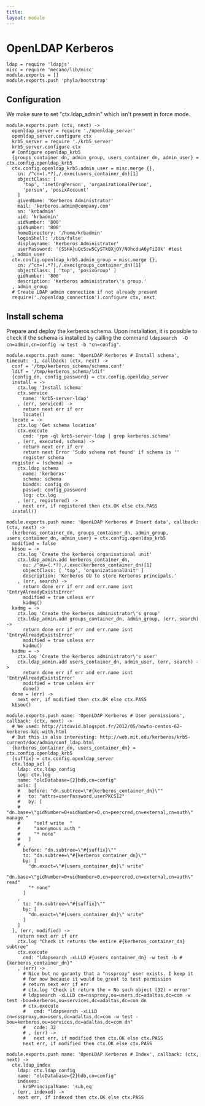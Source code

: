 ```yaml
---
title: 
layout: module
---
```


# OpenLDAP Kerberos

    ldap = require 'ldapjs'
    misc = require 'mecano/lib/misc'
    module.exports = []
    module.exports.push 'phyla/bootstrap'

## Configuration

We make sure to set "ctx.ldap_admin" which isn't present in
force mode.

    module.exports.push (ctx, next) ->
      openldap_server = require './openldap_server'
      openldap_server.configure ctx
      krb5_server = require './krb5_server'
      krb5_server.configure ctx
      # Configure openldap_krb5
      {groups_container_dn, admin_group, users_container_dn, admin_user} = ctx.config.openldap_krb5
      ctx.config.openldap_krb5.admin_user = misc.merge {},
        cn: /^cn=(.*?),/.exec(users_container_dn)[1]
        objectClass: [
          'top', 'inetOrgPerson', 'organizationalPerson',
          'person', 'posixAccount'
        ]
        givenName: 'Kerberos Administrator'
        mail: 'kerberos.admin@company.com'
        sn: 'krbadmin'
        uid: 'krbadmin'
        uidNumber: '800'
        gidNumber: '800'
        homeDirectory: '/home/krbadmin'
        loginShell: '/bin/false'
        displayname: 'Kerberos Administrator'
        userPassword: '{SSHA}uQcSsw5CySTkBXjOY/N0hcduA6yFiI0k' #test
      , admin_user
      ctx.config.openldap_krb5.admin_group = misc.merge {},
        cn: /^cn=(.*?),/.exec(groups_container_dn)[1]
        objectClass: [ 'top', 'posixGroup' ]
        gidNumber: '800'
        description: 'Kerberos administrator\'s group.'
      , admin_group
      # Create LDAP admin connection if not already present
      require('./openldap_connection').configure ctx, next

Install schema
--------------

Prepare and deploy the kerberos schema. Upon installation, it
is possible to check if the schema is installed by calling
the command `ldapsearch  -D cn=admin,cn=config -w test -b "cn=config"`.

    module.exports.push name: 'OpenLDAP Kerberos # Install schema', timeout: -1, callback: (ctx, next) ->
      conf = '/tmp/kerberos_schema/schema.conf'
      ldif = '/tmp/kerberos_schema/ldif'
      {config_dn, config_password} = ctx.config.openldap_server
      install = ->
        ctx.log 'Install schema'
        ctx.service
          name: 'krb5-server-ldap'
        , (err, serviced) ->
          return next err if err
          locate()
      locate = ->
        ctx.log 'Get schema location'
        ctx.execute
          cmd: 'rpm -ql krb5-server-ldap | grep kerberos.schema'
        , (err, executed, schema) ->
          return next err if err
          return next Error 'Sudo schema not found' if schema is ''
          register schema
      register = (schema) ->
        ctx.ldap_schema
          name: 'kerberos'
          schema: schema
          binddn: config_dn
          passwd: config_password
          log: ctx.log
        , (err, registered) ->
          next err, if registered then ctx.OK else ctx.PASS
      install()

    module.exports.push name: 'OpenLDAP Kerberos # Insert data', callback: (ctx, next) ->
      {kerberos_container_dn, groups_container_dn, admin_group, users_container_dn, admin_user} = ctx.config.openldap_krb5
      modified = false
      kbsou = ->
        ctx.log 'Create the kerberos organisational unit'
        ctx.ldap_admin.add kerberos_container_dn, 
          ou: /^ou=(.*?),/.exec(kerberos_container_dn)[1]
          objectClass: [ 'top', 'organizationalUnit' ]
          description: 'Kerberos OU to store Kerberos principals.'
        , (err, search) ->
          return done err if err and err.name isnt 'EntryAlreadyExistsError'
          modified = true unless err
          kadmg()
      kadmg = ->
        ctx.log 'Create the kerberos administrator\'s group'
        ctx.ldap_admin.add groups_container_dn, admin_group, (err, search) ->
          return done err if err and err.name isnt 'EntryAlreadyExistsError'
          modified = true unless err
          kadmu()
      kadmu = ->
        ctx.log 'Create the kerberos administrator\'s user'
        ctx.ldap_admin.add users_container_dn, admin_user, (err, search) ->
          return done err if err and err.name isnt 'EntryAlreadyExistsError'
          modified = true unless err
          done()
      done = (err) ->
        next err, if modified then ctx.OK else ctx.PASS
      kbsou()

    module.exports.push name: 'OpenLDAP Kerberos # User permissions', callback: (ctx, next) ->
      # We used: http://itdavid.blogspot.fr/2012/05/howto-centos-62-kerberos-kdc-with.html
      # But this is also interesting: http://web.mit.edu/kerberos/krb5-current/doc/admin/conf_ldap.html
      {kerberos_container_dn, users_container_dn} = ctx.config.openldap_krb5
      {suffix} = ctx.config.openldap_server
      ctx.ldap_acl [
        ldap: ctx.ldap_config
        log: ctx.log
        name: "olcDatabase={2}bdb,cn=config"
        acls: [
        #   before: "dn.subtree=\"#{kerberos_container_dn}\""
        #   to: "attrs=userPassword,userPKCS12"
        #   by: [
        #     "dn.base=\"gidNumber=0+uidNumber=0,cn=peercred,cn=external,cn=auth\" manage "
        #     "self write  "
        #     "anonymous auth "
        #     "* none"
        #   ]
        # ,
          before: "dn.subtree=\"#{suffix}\""
          to: "dn.subtree=\"#{kerberos_container_dn}\""
          by: [
            "dn.exact=\"#{users_container_dn}\" write"
            "dn.base=\"gidNumber=0+uidNumber=0,cn=peercred,cn=external,cn=auth\" read"
            "* none"
          ]
        ,
          to: "dn.subtree=\"#{suffix}\""
          by: [
            "dn.exact=\"#{users_container_dn}\" write"
          ]
        ]
      ], (err, modified) ->
        return next err if err
        ctx.log "Check it returns the entire #{kerberos_container_dn} subtree"
        ctx.execute
          cmd: "ldapsearch -xLLLD #{users_container_dn} -w test -b #{kerberos_container_dn}"
        , (err) ->
          # Nice but no garanty that a "nssproxy" user exists. I keep it
          # for now because it would be great to test permission
          # return next err if err
          # ctx.log 'Check it return the « No such object (32) » error'
          # ldapsearch -xLLLD cn=nssproxy,ou=users,dc=adaltas,dc=com -w test -bou=kerberos,ou=services,dc=adaltas,dc=com dn
          # ctx.execute
          #   cmd: "ldapsearch -xLLLD cn=nssproxy,ou=users,dc=adaltas,dc=com -w test -bou=kerberos,ou=services,dc=adaltas,dc=com dn"
          #   code: 32
          # , (err) ->
          #   next err, if modified then ctx.OK else ctx.PASS
          next err, if modified then ctx.OK else ctx.PASS

    module.exports.push name: 'OpenLDAP Kerberos # Index', callback: (ctx, next) ->
      ctx.ldap_index
        ldap: ctx.ldap_config
        name: "olcDatabase={2}bdb,cn=config"
        indexes:
          krbPrincipalName: 'sub,eq'
      , (err, indexed) ->
        next err, if indexed then ctx.OK else ctx.PASS








